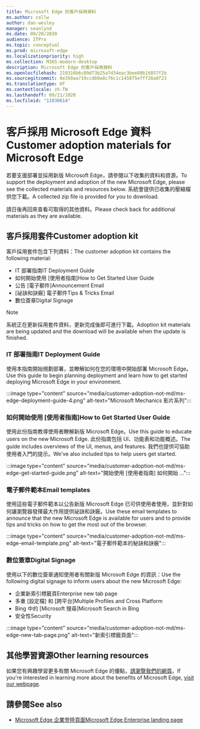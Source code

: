 ```yaml
---
title: Microsoft Edge 的客戶採用資料
ms.author: collw
author: dan-wesley
manager: seanlynd
ms.date: 09/20/2020
audience: ITPro
ms.topic: conceptual
ms.prod: microsoft-edge
ms.localizationpriority: high
ms.collection: M365-modern-desktop
description: Microsoft Edge 的客戶採用資料
ms.openlocfilehash: 219316b6c89d73b25a7d34eac3bee88b16857f2b
ms.sourcegitcommit: 8e350aa719ccdb0a8c76c1c145875efff28a8f23
ms.translationtype: HT
ms.contentlocale: zh-TW
ms.lasthandoff: 09/21/2020
ms.locfileid: "11030614"
---
```

# <span data-ttu-id="6f384-103">客戶採用 Microsoft Edge 資料</span><span class="sxs-lookup"><span data-stu-id="6f384-103">Customer adoption materials for Microsoft Edge</span></span>

<span data-ttu-id="6f384-104">若要支援部署並採用新版 Microsoft Edge，請參閱以下收集的資料和資源。</span><span class="sxs-lookup"><span data-stu-id="6f384-104">To support the deployment and adoption of the new Microsoft Edge, please see the collected materials and resources below.</span></span> <span data-ttu-id="6f384-105">系統會提供已收集的壓縮檔供您下載。</span><span class="sxs-lookup"><span data-stu-id="6f384-105">A collected zip file is provided for you to download.</span></span>

<span data-ttu-id="6f384-106">請日後再回來查看可取得的其他資料。</span><span class="sxs-lookup"><span data-stu-id="6f384-106">Please check back for additional materials as they are available.</span></span>

## <span data-ttu-id="6f384-107">客戶採用套件</span><span class="sxs-lookup"><span data-stu-id="6f384-107">Customer adoption kit</span></span>

<span data-ttu-id="6f384-108">客戶採用套件包含下列資料：</span><span class="sxs-lookup"><span data-stu-id="6f384-108">The customer adoption kit contains the following material:</span></span>

- <span data-ttu-id="6f384-109">IT 部署指南</span><span class="sxs-lookup"><span data-stu-id="6f384-109">IT Deployment Guide</span></span>
- <span data-ttu-id="6f384-110">如何開始使用 [使用者指南]</span><span class="sxs-lookup"><span data-stu-id="6f384-110">How to Get Started User Guide</span></span>
- <span data-ttu-id="6f384-111">公告 [電子郵件]</span><span class="sxs-lookup"><span data-stu-id="6f384-111">Announcement Email</span></span>
- <span data-ttu-id="6f384-112">[祕訣和訣竅] 電子郵件</span><span class="sxs-lookup"><span data-stu-id="6f384-112">Tips & Tricks Email</span></span>
- <span data-ttu-id="6f384-113">數位簽章</span><span class="sxs-lookup"><span data-stu-id="6f384-113">Digital Signage</span></span>

> [!NOTE]
> <span data-ttu-id="6f384-114">系統正在更新採用套件資料，更新完成後即可進行下載。</span><span class="sxs-lookup"><span data-stu-id="6f384-114">Adoption kit materials are being updated and the download will be available when the update is finished.</span></span>
<!--
[Download customer adoption kit](https://download.microsoft.com/download/0/4/2/0426ffdf-e33c-4177-b0f8-a13a43719c63/Commercial%Adoption%Kit%-%Microsoft%Edge.zip)-->

### <span data-ttu-id="6f384-115">IT 部署指南</span><span class="sxs-lookup"><span data-stu-id="6f384-115">IT Deployment Guide</span></span>

<span data-ttu-id="6f384-116">使用本指南開始規劃部署，並瞭解如何在您的環境中開始部署 Microsoft Edge。</span><span class="sxs-lookup"><span data-stu-id="6f384-116">Use this guide to begin planning deployment and learn how to get started deploying Microsoft Edge in your environment.</span></span>

:::image type="content" source="media/customer-adoption-not-md/ms-edge-deployment-guide-4.png" alt-text="Microsoft Mechanics 影片系列":::

### <span data-ttu-id="6f384-118">如何開始使用 [使用者指南]</span><span class="sxs-lookup"><span data-stu-id="6f384-118">How to Get Started User Guide</span></span>

<span data-ttu-id="6f384-119">使用此份指南教導使用者瞭解新版 Microsoft Edge。</span><span class="sxs-lookup"><span data-stu-id="6f384-119">Use this guide to educate users on the new Microsoft Edge.</span></span> <span data-ttu-id="6f384-120">此份指南包括 UI、功能表和功能概述。</span><span class="sxs-lookup"><span data-stu-id="6f384-120">The guide includes overviews of the UI, menus, and features.</span></span> <span data-ttu-id="6f384-121">我們也提供可協助使用者入門的提示。</span><span class="sxs-lookup"><span data-stu-id="6f384-121">We've also included tips to help users get started.</span></span>

:::image type="content" source="media/customer-adoption-not-md/ms-edge-get-started-guide.png" alt-text="開始使用 [使用者指南] 如何開始 ...":::

### <span data-ttu-id="6f384-123">電子郵件範本</span><span class="sxs-lookup"><span data-stu-id="6f384-123">Email templates</span></span>

<span data-ttu-id="6f384-124">使用這些電子郵件範本以公告新版 Microsoft Edge 已可供使用者使用，並針對如何讓瀏覽器發揮最大作用提供祕訣和訣竅。</span><span class="sxs-lookup"><span data-stu-id="6f384-124">Use these email templates to announce that the new Microsoft Edge is available for users and to provide tips and tricks on how to get the most out of the browser.</span></span>

:::image type="content" source="media/customer-adoption-not-md/ms-edge-email-template.png" alt-text="電子郵件範本的秘訣和訣竅":::

### <span data-ttu-id="6f384-126">數位簽章</span><span class="sxs-lookup"><span data-stu-id="6f384-126">Digital Signage</span></span>

<span data-ttu-id="6f384-127">使用以下的數位簽章通知使用者有關新版 Microsoft Edge 的資訊：</span><span class="sxs-lookup"><span data-stu-id="6f384-127">Use the following digital signage to inform users about the new Microsoft Edge:</span></span>

- <span data-ttu-id="6f384-128">企業新索引標籤頁</span><span class="sxs-lookup"><span data-stu-id="6f384-128">Enterprise new tab page</span></span>
- <span data-ttu-id="6f384-129">多重 [設定檔] 和 [跨平台]</span><span class="sxs-lookup"><span data-stu-id="6f384-129">Multiple Profiles and Cross Platform</span></span>
- <span data-ttu-id="6f384-130">Bing 中的 [Microsoft 搜尋]</span><span class="sxs-lookup"><span data-stu-id="6f384-130">Microsoft Search in Bing</span></span>
- <span data-ttu-id="6f384-131">安全性</span><span class="sxs-lookup"><span data-stu-id="6f384-131">Security</span></span>

:::image type="content" source="media/customer-adoption-not-md/ms-edge-new-tab-page.png" alt-text="新索引標籤頁面":::

## <span data-ttu-id="6f384-133">其他學習資源</span><span class="sxs-lookup"><span data-stu-id="6f384-133">Other learning resources</span></span>

<span data-ttu-id="6f384-134">如果您有興趣學習更多有關 Microsoft Edge 的優點，[請瀏覽我們的網頁](https://www.microsoft.com/edge/business)。</span><span class="sxs-lookup"><span data-stu-id="6f384-134">If you're interested in learning more about the benefits of Microsoft Edge, [visit our webpage](https://www.microsoft.com/edge/business).</span></span>

## <span data-ttu-id="6f384-135">請參閱</span><span class="sxs-lookup"><span data-stu-id="6f384-135">See also</span></span>

- [<span data-ttu-id="6f384-136">Microsoft Edge 企業登陸頁面</span><span class="sxs-lookup"><span data-stu-id="6f384-136">Microsoft Edge Enterprise landing page</span></span>](https://aka.ms/EdgeEnterprise)
